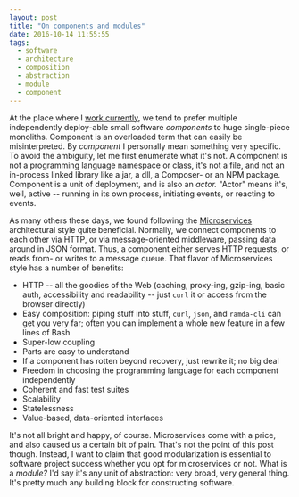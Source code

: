```yaml
---
layout: post
title: "On components and modules"
date: 2016-10-14 11:55:55
tags:
  - software
  - architecture
  - composition
  - abstraction
  - module
  - component
---
```


At the place where I [work currently](http://www.xiag.ch/), we tend to prefer multiple independently
deploy-able small software _components_ to huge single-piece monoliths. Component is an overloaded
term that can easily be misinterpreted. By _component_ I personally mean something very specific. To
avoid the ambiguity, let me first enumerate what it's not. A component is not a programming language
namespace or class, it's not a file, and not an in-process linked library like a jar, a dll, a
Composer- or an NPM package. Component is a unit of deployment, and is also an _actor._ "Actor"
means it's, well, active -- running in its own process, initiating events, or reacting to events.

As many others these days, we found following the
[Microservices](http://martinfowler.com/articles/microservices.html) architectural style quite
beneficial. Normally, we connect components to each other via HTTP, or via message-oriented
middleware, passing data around in JSON format. Thus, a component either serves HTTP requests, or
reads from- or writes to a message queue. That flavor of Microservices style has a number of
benefits:

* HTTP -- all the goodies of the Web (caching, proxy-ing, gzip-ing, basic auth, accessibility and
  readability -- just `curl` it or access from the browser directly)
* Easy composition: piping stuff into stuff, `curl`, `json`, and `ramda-cli` can get you very far;
  often you can implement a whole new feature in a few lines of Bash
* Super-low coupling
* Parts are easy to understand
* If a component has rotten beyond recovery, just rewrite it; no big deal
* Freedom in choosing the programming language for each component independently
* Coherent and fast test suites
* Scalability
* Statelessness
* Value-based, data-oriented interfaces

It's not all bright and happy, of course. Microservices come with a price, and also caused us a
certain bit of pain. That's not the point of this post though. Instead, I want to claim that good
modularization is essential to software project success whether you opt for microservices or
not. What is a _module?_ I'd say it's any unit of abstraction: very broad, very general thing. It's
pretty much any building block for constructing software.
